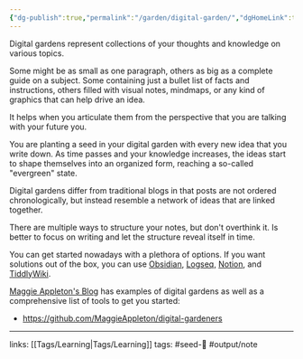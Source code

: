 ```yaml
---
{"dg-publish":true,"permalink":"/garden/digital-garden/","dgHomeLink":true,"dgPassFrontmatter":false}
---
```



Digital gardens represent collections of your thoughts and knowledge on various topics. 

Some might be as small as one paragraph, others as big as a complete guide on a subject. Some containing just a bullet list of facts and instructions, others filled with visual notes, mindmaps, or any kind of graphics that can help drive an idea.

It helps when you articulate them from the perspective that you are talking with your future you.

You are planting a seed in your digital garden with every new idea that you write down. As time passes and your knowledge increases, the ideas start to shape themselves into an organized form, reaching a so-called "evergreen" state.

Digital gardens differ from traditional blogs in that posts are not ordered chronologically, but instead resemble a network of ideas that are linked together. 

There are multiple ways to structure your notes, but don't overthink it. Is better to focus on writing and let the structure reveal itself in time.

You can get started nowadays with a plethora of options. If you want solutions out of the box, you can use [Obsidian](http://obsidian.md), [Logseq](https://logseq.com/),  [Notion](https://www.notion.so), and [TiddlyWiki](https://tiddlywiki.com). 

[Maggie Appleton's Blog](https://maggieappleton.com) has examples of digital gardens as well as a comprehensive list of tools to get you started:
* https://github.com/MaggieAppleton/digital-gardeners


---
links: [[Tags/Learning|Tags/Learning]]
tags: #seed-🌱 #output/note
